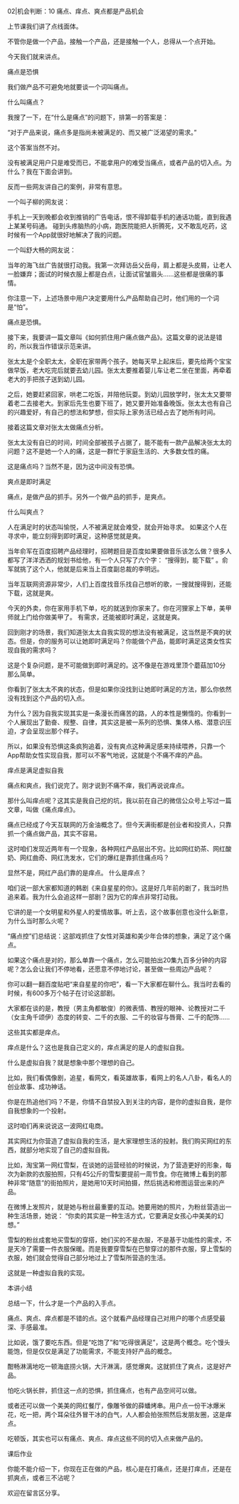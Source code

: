 02|机会判断：10 痛点、痒点、爽点都是产品机会


上节课我们讲了点线面体。

不管你是做一个产品，接触一个产品，还是接触一个人，总得从一个点开始。

今天我们就来讲点。

痛点是恐惧

我们做产品不可避免地就要谈一个词叫痛点。

什么叫痛点？

我搜了一下，在“什么是痛点”的问题下，排第一的答案是：

“对于产品来说，痛点多是指尚未被满足的、而又被广泛渴望的需求。”

这个答案当然不对。

没有被满足用户只是难受而已，不能拿用户的难受当痛点，或者产品的切入点。为什么？我在下面会讲到。

反而一些网友讲自己的案例，非常有意思。

一个叫子柳的网友说：

手机上一天到晚都会收到推销的广告电话，恨不得卸载手机的通话功能，直到我遇上某某号码通。
碰到头疼脑热的小病，跑医院能把人折腾死，又不敢乱吃药，这时候有一个App就很好地解决了我的问题。

一个叫舒大畅的网友说：

当年的海飞丝广告就很打动我。我第一次拜访岳父岳母，肩上都是头皮屑，让老人一脸嫌弃；面试的时候衣服上都是白点，让面试官皱眉头……这些都是很痛的事情。

你注意一下，上述场景中用户决定要用什么产品帮助自己时，他们用的一个词是“怕”。

痛点是恐惧。

接下来，我要讲一篇文章叫《如何抓住用户痛点做产品》。这篇文章的说法是错的，所以我当作错误示范来讲。

张太太是个全职太太，全职在家带两个孩子。她每天早上起床后，要先给两个宝宝做早饭，老大吃完后就要去幼儿园。张太太要推着婴儿车让老二坐在里面，再牵着老大的手把孩子送到幼儿园。

之后，她要赶紧回家，哄老二吃饭，并陪他玩耍。到幼儿园放学时，张太太又要带着老二去接老大。到家后先生也要下班了，她又要开始准备晚饭。张太太也有自己的兴趣爱好，有自己的想法和梦想，但实际上家务活已经占去了她所有时间。

接着这篇文章对张太太做痛点分析。

张太太没有自已的时间，时间全部被孩子占据了，能不能有一款产品解决张太太的问题？这不是她一个人的痛，这是一群忙于家庭生活的、大多数女性的痛。

这是痛点吗？当然不是，因为这中间没有恐惧。

爽点是即时满足

痛点，是做产品的抓手。另外一个做产品的抓手，是爽点。


什么叫爽点？

人在满足时的状态叫愉悦，人不被满足就会难受，就会开始寻求。 如果这个人在寻求中，能立刻得到即时满足，这种感觉就是爽。

当年俞军在百度招聘产品经理时，招聘题目是百度如果要做音乐该怎么做？很多人都写了洋洋洒洒的规划书给他，有一个人只写了六个字： “搜得到，能下载” 。俞军就挑了这个人，他就是后来当上百度副总裁的李明远。

当年互联网资源非常少，人们上百度找音乐找自己想听的歌，一搜就搜得到，还能下载，这就是爽。

今天的外卖，你在家用手机下单，吃的就送到你家来了。你在河狸家上下单，美甲师就上门给你做美甲了。 有需求，还能被即时满足，这就是爽。

回到刚才的场景，我们知道张太太自我实现的想法没有被满足，这当然是不爽的状态。但是，你的服务可以让她即时满足吗？你能做个产品，能即时满足这类女性实现自我的需求吗？

这是个复杂问题，是不可能做到即时满足的。这不像是在游戏里顶个蘑菇加10分那么简单。

你看到了张太太不爽的状态，但是如果你没找到让她即时满足的方法，那么你依然没有找到这个产品的切入点。

为什么？因为自我实现其实是一条漫长而痛苦的路，人的本性是懒惰的。你看到一个人展现出了勤奋、规整、自律，其实这是被一系列的恐惧、集体人格、潜意识压迫，才会呈现出那个样子。

所以，如果没有恐惧这条疯狗追着，没有爽点这种满足感来持续喂养，只靠一个App帮助女性实现自我，那可以不客气地说，这就是个不痛不痒的产品。

痒点是满足虚拟自我

痛点和爽点，我们说完了。刚才说到不痛不痒，我们再说说痒点。

那什么叫痒点呢？这其实是我自己挖的坑，我以前在自己的微信公众号上写过一篇文章，叫做《痛点痒点》。

痛点已经成了今天互联网的万金油概念了。但今天满街都是创业者和投资人，只靠抓一个痛点做产品，其实不容易。

这时咱们发现近两年有一个现象，各种网红产品层出不穷。比如网红奶茶、网红酸奶、网红曲奇、网红洗发水，它们的爆红是靠抓住痛点吗？

显然不是，网红产品们靠的是痒点。 什么是痒点？

咱们说一部大家都知道的韩剧《来自星星的你》。这是好几年前的剧了，我当时热追来着。我为什么会追这样一部剧？因为它的痒点非常打动我。

它讲的是一个女明星和外星人的爱情故事。听上去，这个故事创意也没什么新意，为什么当时那么火呢？

“痛点控”们总结说：这部戏抓住了女性对英雄和美少年合体的想象，满足了这个痛点。

如果这个痛点是对的，那么单靠一个痛点，怎么可能拍出20集九百多分钟的内容呢？怎么会让我们不停地看，还愿意不停地讨论，甚至做一些周边产品呢？

你可以翻一翻百度贴吧“来自星星的你吧”，看一下大家都在聊什么。我当时去看的时候，有600多万个帖子在讨论这部剧。

大家都在谈的是，教授（男主角都敏俊）的微表情、教授的眼神、论教授对二千（女主角千颂伊）态度的转变、二千的衣服、二千的妆容与唇膏、二千的配饰……

这些其实都是痒点。

痒点是什么？这也是我自己定义的，痒点满足的是人的虚拟自我。

什么是虚拟自我？就是想象中那个理想的自己。

比如，我们看偶像剧，追星，看网文，看英雄故事，看网上的名人八卦，看名人的创业故事、成功神话。

你是在热追他们吗？不是，你情不自禁投入到关注的内容，是你的虚拟自我，是你自我想象的一个投射。

这时咱们再来说说这一波网红电商。

其实网红为你营造了虚拟自我的生活，是大家理想生活的投射。我们购买网红的东西，就部分地实现了自己的虚拟自我。

比如，淘宝第一网红雪梨，在谈她的运营经验的时候说，为了营造更好的形象，每次为新款的衣服拍照，只有45公斤的雪梨要提前一周节食。你在微博上看到的那种非常“随意”的街拍照片，是她用10天时间拍摄，然后挑选和修图运营出来的产品。

在微博上发照片，就是她与粉丝最重要的互动。她要用她的照片，为粉丝营造出一种生活场景，她说： “你卖的其实是一种生活方式，它要满足女孩心中美美的幻想。”

雪梨的粉丝成套地买雪梨的穿搭，她们买的不是衣服，不是基于功能性的需求，不是天冷了需要一件衣服保暖。而是我要穿雪梨在巴黎穿过的那件衣服，穿上雪梨的衣服，她们就会觉得自己部分地过上了雪梨所营造的生活。

这就是一种虚拟自我的实现。

本讲小结

总结一下，什么才是一个产品的入手点。

痛点、爽点、痒点都是不错的点。这个就看产品经理自己对用户的哪个点感受最深、手感最准。

比如说，饿了要吃东西。但是“吃饱了”和“吃得很满足”，这是两个概念。吃个馒头能饱，但是仅仅是满足了功能需求，不能支持好产品的概念。

酣畅淋漓地吃一顿海底捞火锅，大汗淋漓，感觉爆爽。这就抓住了爽点，这是好产品。

怕吃火锅长胖，抓住这一点的恐惧，抓住痛点，也有产品空间可以做。

或者还可以做一个美美的网红餐厅，像雕爷做的薛蟠烤串。用户点一份干冰爆米花，吃一把，两个耳朵往外冒干冰的白气，人人都会拍张照然后发朋友圈，这是痒点。

吃顿饭，其实也可以有痛点、爽点、痒点这些不同的切入点来做产品的。

课后作业

你能不能介绍一下，你现在正在做的产品，核心是在打痛点，还是打痒点，还是在抓爽点，或者三不沾呢？

欢迎在留言区分享。
